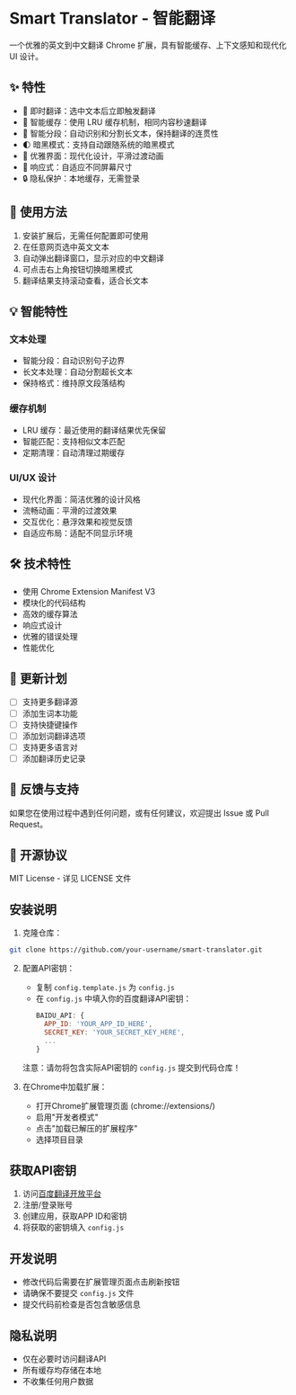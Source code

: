 # Smart Translator - 智能翻译

一个优雅的英文到中文翻译 Chrome 扩展，具有智能缓存、上下文感知和现代化 UI 设计。

## ✨ 特性

- 🚀 即时翻译：选中文本后立即触发翻译
- 💾 智能缓存：使用 LRU 缓存机制，相同内容秒速翻译
- 🎯 智能分段：自动识别和分割长文本，保持翻译的连贯性
- 🌓 暗黑模式：支持自动跟随系统的暗黑模式
- 🎨 优雅界面：现代化设计，平滑过渡动画
- 📱 响应式：自适应不同屏幕尺寸
- 🔒 隐私保护：本地缓存，无需登录

## 🚀 使用方法

1. 安装扩展后，无需任何配置即可使用
2. 在任意网页选中英文文本
3. 自动弹出翻译窗口，显示对应的中文翻译
4. 可点击右上角按钮切换暗黑模式
5. 翻译结果支持滚动查看，适合长文本

## 💡 智能特性

### 文本处理
- 智能分段：自动识别句子边界
- 长文本处理：自动分割超长文本
- 保持格式：维持原文段落结构

### 缓存机制
- LRU 缓存：最近使用的翻译结果优先保留
- 智能匹配：支持相似文本匹配
- 定期清理：自动清理过期缓存

### UI/UX 设计
- 现代化界面：简洁优雅的设计风格
- 流畅动画：平滑的过渡效果
- 交互优化：悬浮效果和视觉反馈
- 自适应布局：适配不同显示环境

## 🛠️ 技术特性

- 使用 Chrome Extension Manifest V3
- 模块化的代码结构
- 高效的缓存算法
- 响应式设计
- 优雅的错误处理
- 性能优化

## 🎯 更新计划

- [ ] 支持更多翻译源
- [ ] 添加生词本功能
- [ ] 支持快捷键操作
- [ ] 添加划词翻译选项
- [ ] 支持更多语言对
- [ ] 添加翻译历史记录

## 📝 反馈与支持

如果您在使用过程中遇到任何问题，或有任何建议，欢迎提出 Issue 或 Pull Request。

## 📜 开源协议

MIT License - 详见 LICENSE 文件

## 安装说明

1. 克隆仓库：
```bash
git clone https://github.com/your-username/smart-translator.git
```

2. 配置API密钥：
   - 复制 `config.template.js` 为 `config.js`
   - 在 `config.js` 中填入你的百度翻译API密钥：
     ```js
     BAIDU_API: {
       APP_ID: 'YOUR_APP_ID_HERE',
       SECRET_KEY: 'YOUR_SECRET_KEY_HERE',
       ...
     }
     ```
   注意：请勿将包含实际API密钥的 `config.js` 提交到代码仓库！

3. 在Chrome中加载扩展：
   - 打开Chrome扩展管理页面 (chrome://extensions/)
   - 启用"开发者模式"
   - 点击"加载已解压的扩展程序"
   - 选择项目目录

## 获取API密钥

1. 访问[百度翻译开放平台](http://api.fanyi.baidu.com/api/trans/product/desktop)
2. 注册/登录账号
3. 创建应用，获取APP ID和密钥
4. 将获取的密钥填入 `config.js`

## 开发说明

- 修改代码后需要在扩展管理页面点击刷新按钮
- 请确保不要提交 `config.js` 文件
- 提交代码前检查是否包含敏感信息

## 隐私说明

- 仅在必要时访问翻译API
- 所有缓存均存储在本地
- 不收集任何用户数据